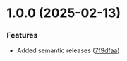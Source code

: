 # 1.0.0 (2025-02-13)


### Features

* Added semantic releases ([7f9dfaa](https://github.com/AllCareRecruitment/allcare/commit/7f9dfaaeeeff1d670a59e5e637acda46ad429be8))
